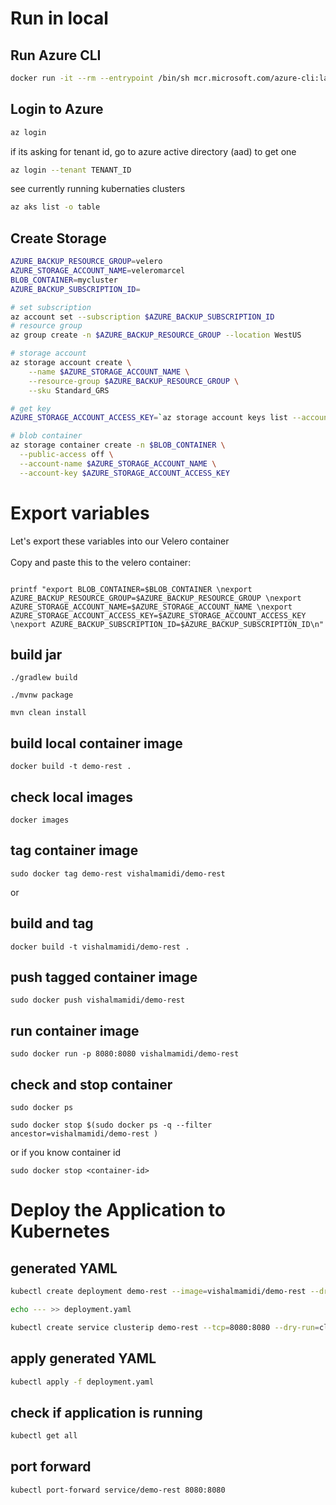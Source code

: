 # Run in local

## Run Azure CLI

```bash
docker run -it --rm --entrypoint /bin/sh mcr.microsoft.com/azure-cli:latest
```

## Login to Azure

```bash
az login
```

if its asking for tenant id, go to azure active directory (aad) to get one

```bash
az login --tenant TENANT_ID
```

see currently running kubernaties clusters

```bash
az aks list -o table
```

## Create Storage

```bash
AZURE_BACKUP_RESOURCE_GROUP=velero
AZURE_STORAGE_ACCOUNT_NAME=veleromarcel
BLOB_CONTAINER=mycluster
AZURE_BACKUP_SUBSCRIPTION_ID=

# set subscription
az account set --subscription $AZURE_BACKUP_SUBSCRIPTION_ID
# resource group
az group create -n $AZURE_BACKUP_RESOURCE_GROUP --location WestUS

# storage account
az storage account create \
    --name $AZURE_STORAGE_ACCOUNT_NAME \
    --resource-group $AZURE_BACKUP_RESOURCE_GROUP \
    --sku Standard_GRS

# get key
AZURE_STORAGE_ACCOUNT_ACCESS_KEY=`az storage account keys list --account-name $AZURE_STORAGE_ACCOUNT_NAME --query "[?keyName == 'key1'].value" -o tsv`

# blob container
az storage container create -n $BLOB_CONTAINER \
  --public-access off \
  --account-name $AZURE_STORAGE_ACCOUNT_NAME \
  --account-key $AZURE_STORAGE_ACCOUNT_ACCESS_KEY

```

# Export variables

Let's export these variables into our Velero container <br/>
<br/>
Copy and paste this to the velero container:

```

printf "export BLOB_CONTAINER=$BLOB_CONTAINER \nexport AZURE_BACKUP_RESOURCE_GROUP=$AZURE_BACKUP_RESOURCE_GROUP \nexport AZURE_STORAGE_ACCOUNT_NAME=$AZURE_STORAGE_ACCOUNT_NAME \nexport AZURE_STORAGE_ACCOUNT_ACCESS_KEY=$AZURE_STORAGE_ACCOUNT_ACCESS_KEY \nexport AZURE_BACKUP_SUBSCRIPTION_ID=$AZURE_BACKUP_SUBSCRIPTION_ID\n"
```

## build jar

```
./gradlew build
```

```
./mvnw package
```

```
mvn clean install
```

## build local container image

```
docker build -t demo-rest .
```

## check local images

```
docker images
```

## tag container image

```
sudo docker tag demo-rest vishalmamidi/demo-rest
```

or

## build and tag

```
docker build -t vishalmamidi/demo-rest .
```

## push tagged container image

```
sudo docker push vishalmamidi/demo-rest
```

## run container image

```
sudo docker run -p 8080:8080 vishalmamidi/demo-rest
```

## check and stop container

```
sudo docker ps 
```

```
sudo docker stop $(sudo docker ps -q --filter ancestor=vishalmamidi/demo-rest )
```

or if you know container id

```
sudo docker stop <container-id>
```

# Deploy the Application to Kubernetes

## generated YAML

```bash
kubectl create deployment demo-rest --image=vishalmamidi/demo-rest --dry-run=client -o=yaml > deployment.yaml
```

```bash
echo --- >> deployment.yaml
```

```bash
kubectl create service clusterip demo-rest --tcp=8080:8080 --dry-run=client  -o=yaml >> deployment.yaml
```

## apply generated YAML

```bash
kubectl apply -f deployment.yaml
```

## check if application is running

```bash
kubectl get all
```

## port forward

```bash
kubectl port-forward service/demo-rest 8080:8080
```
